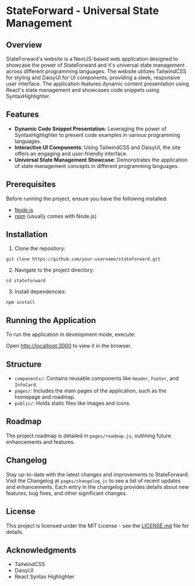 # StateForward - Universal State Management

## Overview

StateForward's website is a NextJS-based web application designed to showcase the power of StateForward and it's universal state management across different programming languages. The website utilizes TailwindCSS for styling and DaisyUI for UI components, providing a sleek, responsive user interface. The application features dynamic content presentation using React's state management and showcases code snippets using SyntaxHighlighter.

## Features

- **Dynamic Code Snippet Presentation**: Leveraging the power of SyntaxHighlighter to present code examples in various programming languages.
- **Interactive UI Components**: Using TailwindCSS and DaisyUI, the site offers an engaging and user-friendly interface.
- **Universal State Management Showcase**: Demonstrates the application of state management concepts in different programming languages.

## Prerequisites

Before running the project, ensure you have the following installed:
- [Node.js](https://nodejs.org/)
- [npm](https://www.npmjs.com/) (usually comes with Node.js)

## Installation

1. Clone the repository:

``` 
git clone https://github.com/your-username/stateforward.git
``` 

2. Navigate to the project directory:

``` 
cd stateforward
``` 

3. Install dependencies:

``` 
npm install
``` 

## Running the Application

To run the application in development mode, execute:

Open [http://localhost:3000](http://localhost:3000) to view it in the browser.

## Structure

- `components/`: Contains reusable components like `Header`, `Footer`, and `InfoCard`.
- `pages/`: Includes the main pages of the application, such as the homepage and roadmap.
- `public/`: Holds static files like images and icons.

## Roadmap

The project roadmap is detailed in `pages/roadmap.js`, outlining future enhancements and features.

## Changelog

Stay up-to-date with the latest changes and improvements to StateForward. Visit the Changelog at `pages/changelog.js` to see a list of recent updates and enhancements. Each entry in the changelog provides details about new features, bug fixes, and other significant changes.

## License

This project is licensed under the MIT License - see the [LICENSE.md](LINK_TO_LICENSE) file for details.

## Acknowledgments

- TailwindCSS
- DaisyUI
- React Syntax Highlighter
